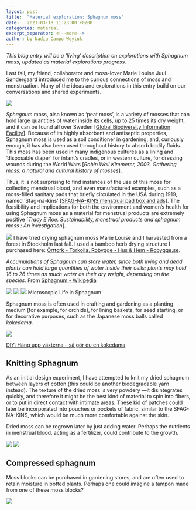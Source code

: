 ```yaml
---
layout: post
title:  "Material exploration: Sphagnum moss"
date:   2021-03-18 11:23:00 +0200
categories: material
excerpt_separator: <!--more-->
author: by Nadia Campo Woytuk
---
```


_This blog entry will be a ‘living’ description on explorations with Sphagnum moss, updated as material explorations progress._

Last fall, my friend, collaborator and moss-lover Marie Louise Juul Søndergaard introduced me to the curious connections of moss and menstruation. Many of the ideas and explorations in this entry build on our conversations and shared experiments.

![](/biomenstrual/assets/images/IMG_1242.jpg)

<!--more-->

_Sphagnum_ moss, also known as ‘peat moss’, is a variety of mosses that can hold large quantities of water inside its cells, up to 25 times its dry weight, and it can be found all over Sweden [[Global Biodiversity Information Facility](https://www.gbif.org/species/144105015)]. Because of its highly absorbent and antiseptic properties, Sphagnum moss is used as a soil conditioner in gardening, and, curiously enough, it has also been used throughout history to absorb bodily fluids. This moss has been used in many indigenous cultures as a lining and ‘disposable diaper’ for infant’s cradles, or in western culture, for dressing wounds during the World Wars [_Robin Wall Kimmerer, 2003. Gathering moss: a natural and cultural history of mosses_]. 

Thus, it is not surprising to find instances of the use of this moss for collecting menstrual blood, and even manufactured examples, such as a moss-filled sanitary pads that briefly circulated in the USA during 1919, named ‘Sfag-na-kins’ [[SFAG-NA-KINS menstrual pad box and ads](http://www.mum.org/sfagnak.htm)]. The feasibility and implications for both the environment and women’s health for using Sphagnum moss as a material for menstrual products are extremely positive [_Tracy E Roe. Sustainability, menstrual products and sphagnum moss : An investigation_]. 

![](/biomenstrual/assets/images/IMG_1420.jpg)
I have tried drying sphagnum moss Marie Louise and I harvested from a forest in Stockholm last fall. I used a bamboo herb drying structure I purchased here: [Örttork - Torkolla, Robygge - Hus & Hem - Robygge.se](https://robygge.se/hus-hem/orttork-torkolla-robygge/).

_Accumulations of Sphagnum can store water, since both living and dead plants can hold large quantities of water inside their cells; plants may hold 16 to 26 times as much water as their dry weight, depending on the species._ From [Sphagnum - Wikipedia](https://en.wikipedia.org/wiki/Sphagnum)

![](/biomenstrual/assets/images/sphagnum-cropped.jpg)
![](/biomenstrual/assets/images/wildlifetrusts_40330515945.jpg)
![](/biomenstrual/assets/images/21629_3.jpg)
Microscopic Life in Sphagnum


Sphagnum moss is often used in crafting and gardening as a planting medium (for example, for orchids), for lining baskets, for seed starting, or for decorative purposes, such as the Japanese moss balls called _kokedama_.

![](/biomenstrual/assets/images/kokedama%20jpg.jpg)

[DIY: Häng upp växterna – så gör du en kokedama](https://www.residencemagazine.se/diy/diy-hang-upp-vaxterna-sa-gor-du-en-kokedama/3795003)


## Knitting Sphagnum
As an initial design experiment, I have attempted to knit my dried sphagnum between layers of cotton (this could be another biodegradable yarn instead). The texture of the dried moss is very powdery —it disintegrates quickly, and therefore it might be the best kind of material to spin into fibers, or to put in direct contact with intimate areas.
These kid of patches could later be incorporated into pouches or pockets of fabric, similar to the SFAG-NA-KINS, which would be much more comfortable against the skin.

Dried moss can be regrown later by just adding water. Perhaps the nutrients in menstrual blood, acting as a fertilizer, could contribute to the growth.

![](/biomenstrual/assets/images/IMG_3983.jpeg)
![](/biomenstrual/assets/images/IMG_3986.jpeg)


## Compressed sphagnum
Moss blocks can be purchased in gardening stores, and are often used to retain moisture in potted plants. Perhaps one could imagine a tampon made from one of these moss blocks?

![](/biomenstrual/assets/images/2749_2955_large.jpg)

